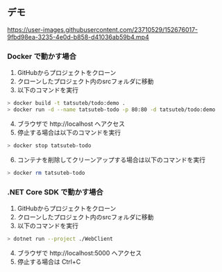 ## デモ
https://user-images.githubusercontent.com/23710529/152676017-9fbd98ea-3235-4e0d-b858-d41036ab59b4.mp4

### Docker で動かす場合
1. GitHubからプロジェクトをクローン
2. クローンしたプロジェクト内のsrcフォルダに移動
3. 以下のコマンドを実行
```bash
> docker build -t tatsuteb/todo:demo .
> docker run -d --name tatsuteb-todo -p 80:80 -d tatsuteb/todo:demo
```
4. ブラウザで http://localhost へアクセス
5. 停止する場合は以下のコマンドを実行
```bash
> docker stop tatsuteb-todo
```
6. コンテナを削除してクリーンアップする場合は以下のコマンドを実行
```bash
> docker rm tatsuteb-todo
```

### .NET Core SDK で動かす場合
1. GitHubからプロジェクトをクローン
2. クローンしたプロジェクト内のsrcフォルダに移動
3. 以下のコマンドを実行
```bash
> dotnet run --project ./WebClient
```
4. ブラウザで http://localhost:5000 へアクセス
5. 停止する場合は Ctrl+C

